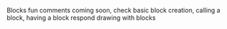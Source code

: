 Blocks fun
comments coming soon,
check basic block creation,
calling a block,
having a block respond
drawing with blocks

